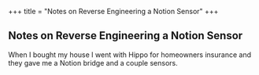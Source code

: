 +++
title = "Notes on Reverse Engineering a Notion Sensor"
+++

## Notes on Reverse Engineering a Notion Sensor

When I bought my house I went with Hippo for homeowners insurance and they gave me a Notion bridge and a couple sensors.
